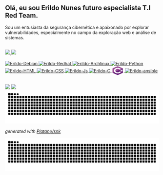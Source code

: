 ## Olá, eu sou Erildo Nunes futuro especialista T.I  Red Team.
Sou um entusiasta da segurança cibernética e apaixonado por explorar vulnerabilidades, especialmente no campo da exploração web e análise de sistemas.
<div style="display: inline_block"><br>
  
  <a href="https://beacons.ai/Erildo07">
    <img height="180em" src="https://github-readme-stats.vercel.app/api?username=Erildo07&show_icons=true&bg_color=00000000" />
    <img height="180em" src="https://github-readme-stats.vercel.app/api/top-langs/?username=Erildo07&layout=compact&show_icons=true&bg_color=00000000" />
</div>
    
<div style="display: inline_block"><br>
  <img align="center" alt="Erildo-Debian" height="37" width="40" img src="https://cdn.jsdelivr.net/gh/devicons/devicon@latest/icons/debian/debian-plain-wordmark.svg">
  <img align="center" alt="Erildo-Redhat" height="37" width="40" img src="https://cdn.jsdelivr.net/gh/devicons/devicon@latest/icons/redhat/redhat-original.svg">
  <img align="center" alt="Erildo-Archlinux" height="37" width="40" img src="https://cdn.jsdelivr.net/gh/devicons/devicon@latest/icons/archlinux/archlinux-original.svg">
  <img align="center" alt="Erildo-Python" height="37" width="40" img src="https://cdn.jsdelivr.net/gh/devicons/devicon@latest/icons/python/python-original.svg">
  <img align="center" alt="Erildo-HTML" height="30" width="40" img src="https://cdn.jsdelivr.net/gh/devicons/devicon@latest/icons/html5/html5-original.svg">
   <img align="center" alt="Erildo-CSS" height="30" width="40" img src="https://cdn.jsdelivr.net/gh/devicons/devicon@latest/icons/css3/css3-original.svg">
   <img align="center" alt="Erildo-Js" height="30" width="40" img src="https://cdn.jsdelivr.net/gh/devicons/devicon@latest/icons/javascript/javascript-original.svg">
  <img align="center" alt="Erildo-C" height="30" width="40" img src="https://cdn.jsdelivr.net/gh/devicons/devicon@latest/icons/c/c-original.svg">
  <img align="center" alt="Erildo-Csharp" height="30" width="40" src="https://raw.githubusercontent.com/devicons/devicon/master/icons/csharp/csharp-original.svg">
  <img align="center" alt="Erildo-ansible" height="30" width="40" img src="https://cdn.jsdelivr.net/gh/devicons/devicon@latest/icons/ansible/ansible-original.svg">
          
</div>
  
  ##
 
<div>
  <a href="https://www.linkedin.com/in/erildo-nunes-27ab4427a/" target="_blank"><img src="https://img.shields.io/badge/-LinkedIn-%230077B5?style=for-the-badge&logo=linkedin&logoColor=white" target="_blank"></a>
  <a href="https://www.instagram.com/erildo_07/" target="_blank"><img src="https://img.shields.io/badge/-Instagram-%23E4405F?style=for-the-badge&logo=instagram&logoColor=white" target="_blank"></a> 
</div>
<picture>
  <source media="(prefers-color-scheme: dark)" srcset="https://raw.githubusercontent.com/Erildo07/Erildo07/output/github-contribution-grid-snake-dark.svg">
  <source media="(prefers-color-scheme: light)" srcset="https://raw.githubusercontent.com/Erildo07/Erildo07/output/github-contribution-grid-snake.svg">
  <img alt="github contribution grid snake animation" src="https://raw.githubusercontent.com/Erildo07/Erildo07/output/github-contribution-grid-snake.svg">
</picture>

_generated with [Platane/snk](https://github.com/Platane/snk)_

![Snake animation](https://github.com/Erildo07/Erildo07/blob/output/github-contribution-grid-snake.svg)

